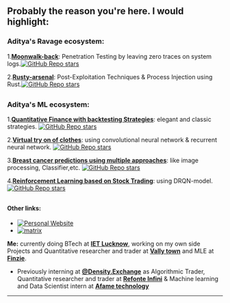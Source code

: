 ## **Probably the reason you're here. I would highlight:**

### **Aditya's Ravage ecosystem:**

1.[**Moonwalk-back**](https://github.com/Aditya-dom/moonwalk-back): Penetration Testing by leaving zero traces on system logs.[![GitHub Repo stars](https://img.shields.io/github/stars/Aditya-dom/moonwalk-back?style=social)](https://github.com/Aditya-dom/moonwalk-back)

2.[**Rusty-arsenal**](https://github.com/Aditya-dom/Rusty-arsenal): Post-Exploitation Techniques & Process Injection using Rust.[![GitHub Repo stars](https://img.shields.io/github/stars/Aditya-dom/Rusty-arsenal?style=social)](https://github.com/Aditya-dom/Rusty-arsenal)

##

### **Aditya's ML ecosystem:**


1.[**Quantitative Finance with backtesting Strategies**](https://github.com/Aditya-dom/Quantfinance-with-backtesting): elegant and classic strategies. [![GitHub Repo stars](https://img.shields.io/github/stars/Aditya-dom/Quantfinance-with-backtesting?style=social)](https://github.com/Aditya-dom/Quantfinance-with-backtesting)

2.[**Virtual try on of clothes**](https://github.com/Aditya-dom/Try-on-of-clothes-using-CNN-RNN): using convolutional neural network & recurrent neural network. [![GitHub Repo stars](https://img.shields.io/github/stars/Aditya-dom/Try-on-of-clothes-using-CNN-RNN?style=social)](https://github.com/Aditya-dom/Try-on-of-clothes-using-CNN-RNN)

3.[**Breast cancer predictions using multiple approaches**](https://github.com/Aditya-dom/Breast-cancer-detection-using-LS-MaskRCNN-and-DL): like image processing, Classifier,etc. [![GitHub Repo stars](https://img.shields.io/github/stars/Aditya-dom/Breast-cancer-detection-using-LS-MaskRCNN-and-DL?style=social)](https://github.com/Aditya-dom/Breast-cancer-detection-using-LS-MaskRCNN-and-DL)

4.[**Reinforcement Learning based on Stock Trading**](https://github.com/Aditya-dom/Deep-Reinforcement-learning-stock-trading): using DRQN-model.[![GitHub Repo stars](https://img.shields.io/github/stars/Aditya-dom/Deep-Reinforcement-learning-stock-trading?style=social)](https://github.com/Aditya-dom/Deep-Reinforcement-learning-stock-trading)

##

#### **Other links:**

- [![Personal Website](https://img.shields.io/badge/Personl%20Website-Arawn.live-141321?labelColor=343341)](https://arawn.live)
- [![matrix](https://img.shields.io/badge/matrix-@arawn.1:matrix.org-141321?labelColor=343341)](https://matrix.to/#/@arawn.1:matrix.org)

**Me:** currently doing BTech at [**IET Lucknow**](https://www.ietlucknow.ac.in), working on my own side Projects and Quantitative researcher and trader at [**Vally town**](https://valleytowncapital.com/) and MLE at [**Finzie**](https://www.getfinzie.com/).
- Previously interning at [**@Density.Exchange**](https://density.exchange) as Algorithmic Trader, Quantitative researcher and trader at [**Refonte Infini**](https://www.refonteinfini.com/) & Machine learning and Data Scientist intern at [**Afame technology**]()
***




